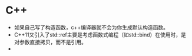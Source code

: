 # C++

* 如果自己写了构造函数，c++编译器就不会为你生成默认构造函数。
* C++11又引入了std::ref主要是考虑函数式编程（如std::bind）在使用时，是对参数直接拷贝，而不是引用。
* 